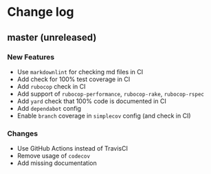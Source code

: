 # Change log

## master (unreleased)

### New Features

* Use `markdownlint` for checking md files in CI
* Add check for 100% test coverage in CI
* Add `rubocop` check in CI
* Add support of `rubocop-performance`, `rubocop-rake`, `rubocop-rspec`
* Add `yard` check that 100% code is documented in CI
* Add `dependabot` config
* Enable `branch` coverage in `simplecov` config (and check in CI)

### Changes

* Use GitHub Actions instead of TravisCI
* Remove usage of `codecov`
* Add missing documentation
